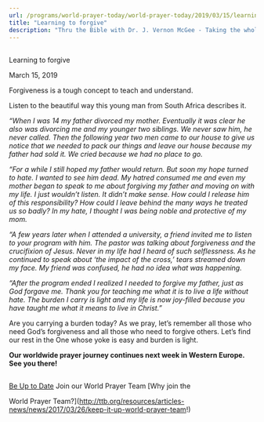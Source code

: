 ```yaml
---
url: /programs/world-prayer-today/world-prayer-today/2019/03/15/learning-to-forgive
title: "Learning to forgive"
description: "Thru the Bible with Dr. J. Vernon McGee - Taking the whole Word to the whole world"
---
```







## 
 Learning to forgive


March 15, 2019




Forgiveness is a tough concept to teach and understand. 


Listen to the beautiful way this young man from South Africa describes it.


*“When I was 14 my father divorced my mother. Eventually it was clear he also was divorcing me and my younger two siblings. We never saw him, he never called. Then the following year two men came to our house to give us notice that we needed to pack our things and leave our house because my father had sold it. We cried because we had no place to go.*


*“For a while I still hoped my father would return. But soon my hope turned to hate. I wanted to see him dead. My hatred consumed me and even my mother began to speak to me about forgiving my father and moving on with my life. I just wouldn’t listen. It didn’t make sense. How could I release him of this responsibility? How could I leave behind the many ways he treated us so badly? In my hate, I thought I was being noble and protective of my mom.*


*“A few years later when I attended a university, a friend invited me to listen to your program with him. The pastor was talking about forgiveness and the crucifixion of Jesus. Never in my life had I heard of such selflessness. As he continued to speak about ‘the impact of the cross,’ tears streamed down my face. My friend was confused, he had no idea what was happening.* 


*“After the program ended I realized I needed to forgive my father, just as God forgave me. Thank you for teaching me what it is to live a life without hate. The burden I carry is light and my life is now joy-filled because you have taught me what it means to live in Christ.”*


Are you carrying a burden today? As we pray, let’s remember all those who need God’s forgiveness and all those who need to forgive others. Let’s find our rest in the One whose yoke is easy and burden is light.


**Our worldwide prayer journey continues next week in Western Europe. See you there!**


  

  






## 




[Be Up to Date](http://feeds.feedburner.com/WorldPrayerToday "World Prayer Today RSS Feed")
Join our World Prayer Team
[Why join the  

World Prayer Team?](http://ttb.org/resources/articles-news/news/2017/03/26/keep-it-up-world-prayer-team!)




